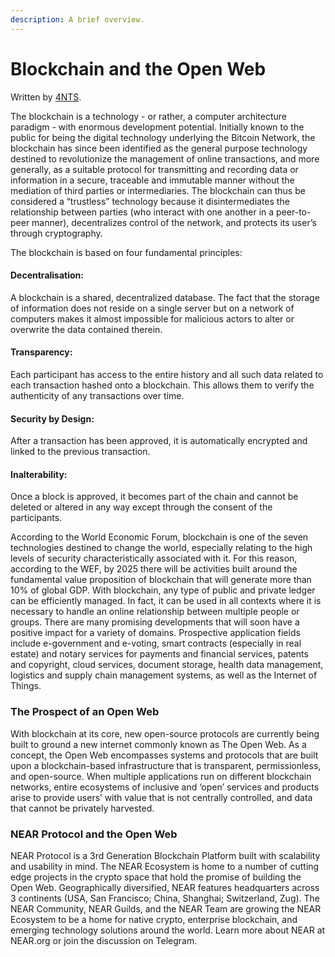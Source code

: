 ```yaml
---
description: A brief overview.
---
```


# Blockchain and the Open Web

Written by [4NTS](https://nearguilds.com/documentation/).&#x20;

The blockchain is a technology - or rather, a computer architecture paradigm - with enormous development potential. Initially known to the public for being the digital technology underlying the Bitcoin Network, the blockchain has since been identified as the general purpose technology destined to revolutionize the management of online transactions, and more generally, as a suitable protocol for transmitting and recording data or information in a secure, traceable and immutable manner without the mediation of third parties or intermediaries. The blockchain can thus be considered a “trustless” technology because it disintermediates the relationship between parties (who interact with one another in a peer-to-peer manner), decentralizes control of the network, and protects its user’s through cryptography.

The blockchain is based on four fundamental principles:

#### Decentralisation:&#x20;

A blockchain is a shared, decentralized database. The fact that the storage of information does not reside on a single server but on a network of computers makes it almost impossible for malicious actors to alter or overwrite the data contained therein.

#### Transparency:&#x20;

Each participant has access to the entire history and all such data related to each transaction hashed onto a blockchain. This allows them to verify the authenticity of any transactions over time.

#### Security by Design:&#x20;

After a transaction has been approved, it is automatically encrypted and linked to the previous transaction.

#### Inalterability:&#x20;

Once a block is approved, it becomes part of the chain and cannot be deleted or altered in any way except through the consent of the participants.

According to the World Economic Forum, blockchain is one of the seven technologies destined to change the world, especially relating to the high levels of security characteristically associated with it. For this reason, according to the WEF, by 2025 there will be activities built around the fundamental value proposition of blockchain that will generate more than 10% of global GDP. With blockchain, any type of public and private ledger can be efficiently managed. In fact, it can be used in all contexts where it is necessary to handle an online relationship between multiple people or groups. There are many promising developments that will soon have a positive impact for a variety of domains. Prospective application fields include e-government and e-voting, smart contracts (especially in real estate) and notary services for payments and financial services, patents and copyright, cloud services, document storage, health data management, logistics and supply chain management systems, as well as the Internet of Things.

### The Prospect of an Open Web

With blockchain at its core, new open-source protocols are currently being built to ground a new internet commonly known as The Open Web. As a concept, the Open Web encompasses systems and protocols that are built upon a blockchain-based infrastructure that is transparent, permissionless, and open-source. When multiple applications run on different blockchain networks, entire ecosystems of inclusive and ‘open’ services and products arise to provide users’ with value that is not centrally controlled, and data that cannot be privately harvested.

### NEAR Protocol and the Open Web

NEAR Protocol is a 3rd Generation Blockchain Platform built with scalability and usability in mind. The NEAR Ecosystem is home to a number of cutting edge projects in the crypto space that hold the promise of building the Open Web. Geographically diversified, NEAR features headquarters across 3 continents (USA, San Francisco; China, Shanghai; Switzerland, Zug). The NEAR Community, NEAR Guilds, and the NEAR Team are growing the NEAR Ecosystem to be a home for native crypto, enterprise blockchain, and emerging technology solutions around the world. Learn more about NEAR at NEAR.org or join the discussion on Telegram.
